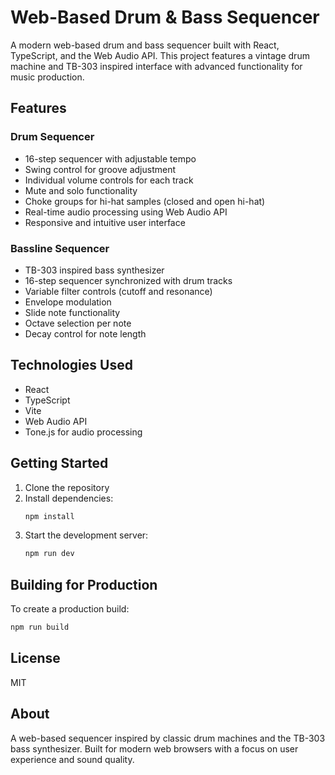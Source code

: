 # Web-Based Drum & Bass Sequencer

A modern web-based drum and bass sequencer built with React, TypeScript, and the Web Audio API. This project features a vintage drum machine and TB-303 inspired interface with advanced functionality for music production.

## Features

### Drum Sequencer
* 16-step sequencer with adjustable tempo
* Swing control for groove adjustment
* Individual volume controls for each track
* Mute and solo functionality
* Choke groups for hi-hat samples (closed and open hi-hat)
* Real-time audio processing using Web Audio API
* Responsive and intuitive user interface

### Bassline Sequencer
* TB-303 inspired bass synthesizer
* 16-step sequencer synchronized with drum tracks
* Variable filter controls (cutoff and resonance)
* Envelope modulation
* Slide note functionality
* Octave selection per note
* Decay control for note length

## Technologies Used

* React
* TypeScript
* Vite
* Web Audio API
* Tone.js for audio processing

## Getting Started

1. Clone the repository
2. Install dependencies:  
   ```bash
   npm install
   ```
3. Start the development server:  
   ```bash
   npm run dev
   ```

## Building for Production

To create a production build:

```bash
npm run build
```

## License

MIT

## About

A web-based sequencer inspired by classic drum machines and the TB-303 bass synthesizer. Built for modern web browsers with a focus on user experience and sound quality.
